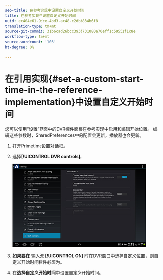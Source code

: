 ```yaml
---
seo-title: 在参考实现中设置自定义开始时间
title: 在参考实现中设置自定义开始时间
uuid: ec404e61-9dce-4bd3-ac48-c2dbd834b6f8
translation-type: tm+mt
source-git-commit: 31b6cad26bcc393d731080a70eff1c59551f1c8e
workflow-type: tm+mt
source-wordcount: '103'
ht-degree: 0%

---
```



# 在引用实现{#set-a-custom-start-time-in-the-reference-implementation}中设置自定义开始时间

您可以使用“设置”界面中的DVR控件面板在参考实现中启用和编辑开始位置。 编辑这些参数时，SharedPreferences中的配置会更新，播放器也会更新。

1. 打开Primetime设置对话框。
1. 选择&#x200B;**[!UICONTROL DVR controls]**。

   <!--<a id="fig_5C7A4E8F0390404F97E667364DB8B0A6"></a>-->

   ![](assets/dvr-configuration.jpg)

1. **如果要在** 输入流 **[!UICONTROL ON]** 时在DVR窗口中选择自定义位置，则自定义开始时间控件必须为。
1. 在&#x200B;**选择自定义开始时间**&#x200B;中设置自定义开始时间。
